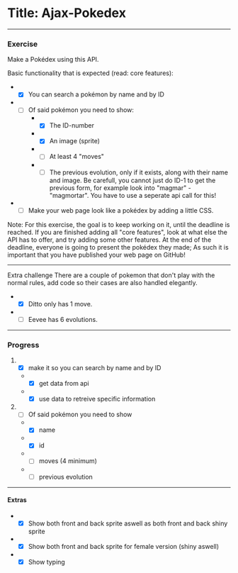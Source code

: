 # Title: Ajax-Pokedex

---
### Exercise
Make a Pokédex using this API.

Basic functionality that is expected (read: core features):

* - [x] You can search a pokémon by name and by ID
* - [ ] Of said pokémon you need to show:
     * - [x] The ID-number
     * - [x] An image (sprite)
     * - [ ] At least 4 "moves"
     * - [ ] The previous evolution, only if it exists, along with their name and image. Be carefull, you cannot just do ID-1 to get the previous form, for example look into "magmar" - "magmortar". You have to use a seperate api call for this!
* - [ ] Make your web page look like a pokédex by adding a little CSS.

Note: For this exercise, the goal is to keep working on it, until the deadline is reached. If you are finished adding all "core features", look at what else the API has to offer, and try adding some other features. At the end of the deadline, everyone is going to present the pokédex they made; As such it is important that you have published your web page on GitHub!

---
Extra challenge
There are a couple of pokemon that don't play with the normal rules, add code so their cases are also handled elegantly.

* - [x] Ditto only has 1 move.
* - [ ] Eevee has 6 evolutions.

---

### Progress

1. - [x] make it so you can search by name and by ID
    * - [x] get data from api
    * - [x] use data to retreive specific information
2. -[ ] Of said pokémon you need to show
    * - [x] name
    *  -[x] id
    *  -[ ] moves (4 minimum)
    * -[ ]  previous evolution
---

#### Extras

* -[x] Show both front and back sprite aswell as both front and back shiny sprite
* - [x] Show both front and back sprite for female version (shiny aswell)
* -[x] Show typing